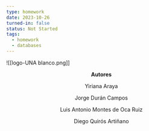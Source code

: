 ```yaml
---
type: homework
date: 2023-10-26
turned-in: false
status: Not Started
tags:
  - homework
  - databases
---
```

<title>TI 4 Estrategia de recuperación de base de datos</title>


![[logo-UNA blanco.png]]

<p style="text-align:center;"><strong>Autores</strong></p>
<p style="text-align:center;">Yiriana Araya</p>
<p style="text-align:center;">Jorge Durán Campos</p>
<p style="text-align:center;">Luis Antonio Montes de Oca Ruiz</p>
<p style="text-align:center;">Diego Quirós Artiñano</p>


